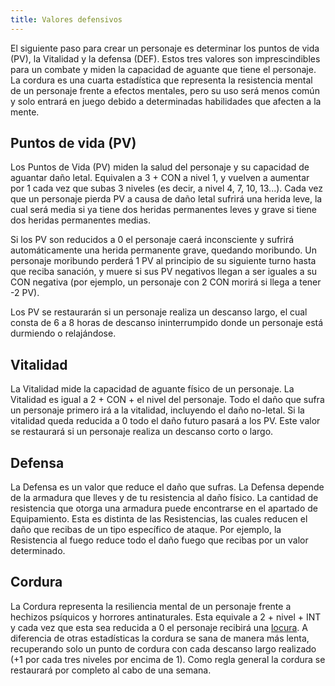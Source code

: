 ```yaml
---
title: Valores defensivos
---
```


El siguiente paso para crear un personaje es determinar los puntos de vida (PV), la Vitalidad y la defensa (DEF). Estos tres valores son imprescindibles para un combate y miden la capacidad de aguante que tiene el personaje. La cordura es una cuarta estadística que representa la resistencia mental de un personaje frente a efectos mentales, pero su uso será menos común y solo entrará en juego debido a determinadas habilidades que afecten a la mente.

## **Puntos de vida (PV)** 

Los Puntos de Vida (PV) miden la salud del personaje y su capacidad de aguantar daño letal. Equivalen a 3 + CON a nivel 1, y vuelven a aumentar por 1 cada vez que subas 3 niveles (es decir, a nivel 4, 7, 10, 13...). Cada vez que un personaje pierda PV a causa de daño letal sufrirá una herida leve, la cual será media si ya tiene dos heridas permanentes leves y grave si tiene dos heridas permanentes medias.

 Si los PV son reducidos a 0 el personaje caerá inconsciente y sufrirá automáticamente una herida permanente grave, quedando moribundo. Un personaje moribundo perderá 1 PV al principio de su siguiente turno hasta que reciba sanación, y muere si sus PV negativos llegan a ser iguales a su CON negativa (por ejemplo, un personaje con 2 CON morirá si llega a tener -2 PV). 

Los PV se restaurarán si un personaje realiza un descanso largo, el cual consta de 6 a 8 horas de descanso ininterrumpido donde un personaje está durmiendo o relajándose.

## **Vitalidad** 

La Vitalidad mide la capacidad de aguante físico de un personaje. La Vitalidad es igual a 2 + CON + el nivel del personaje. Todo el daño que sufra un personaje primero irá a la vitalidad, incluyendo el daño no-letal. Si la vitalidad queda reducida a 0 todo el daño futuro pasará a los PV. Este valor se restaurará si un personaje realiza un descanso corto o largo.

## **Defensa** 

La Defensa es un valor que reduce el daño que sufras. La Defensa depende de la armadura que lleves y de tu resistencia al daño físico. La cantidad de resistencia que otorga una armadura puede encontrarse en el apartado de Equipamiento. Esta es distinta de las Resistencias, las cuales reducen el daño que recibas de un tipo específico de ataque. Por ejemplo, la Resistencia al fuego reduce todo el daño fuego que recibas por un valor determinado.

## **Cordura** 

La Cordura representa la resiliencia mental de un personaje frente a hechizos psíquicos y horrores antinaturales. Esta equivale a 2 + nivel + INT y cada vez que esta sea reducida a 0 el personaje recibirá una [locura](https://raldamain.com/rules/Reglas%20adicionales/locura.html). A diferencia de otras estadísticas la cordura se sana de manera más lenta, recuperando solo un punto de cordura con cada descanso largo realizado (+1 por cada tres niveles por encima de 1). Como regla general la cordura se restaurará por completo al cabo de una semana.